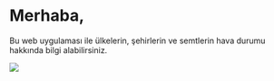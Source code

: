 <h1>Merhaba,</h1>
<p>Bu web uygulaması ile ülkelerin, şehirlerin ve semtlerin hava durumu hakkında bilgi alabilirsiniz.</p>

<img stlye="width:50%" src='https://imgur.com/RkKDVpG.png'>
